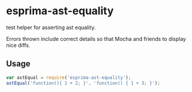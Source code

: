 esprima-ast-equality
=================


test helper for asserting ast equality.

Errors thrown include correct details so that Mocha and friends to display nice diffs.

Usage
-----

```js
var astEqual = require('esprima-ast-equality');
astEqual('function(){ 1 + 2; }', 'function() { 1 + 3; }');
```

